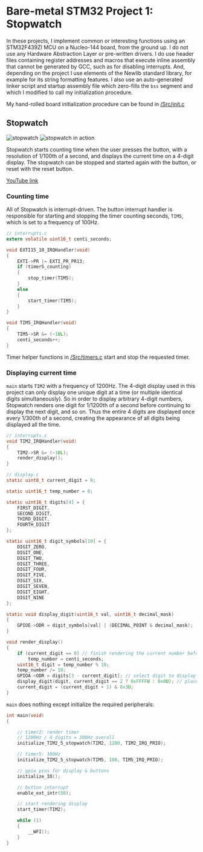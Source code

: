 # Bare-metal STM32 Project 1: Stopwatch

In these projects, I implement common or interesting functions using
an STM32F439ZI MCU on a Nucleo-144 board, from the ground up. I do not
use any Hardware Abstraction Layer or pre-written drivers. I do use
header files containing register addresses and macros that execute
inline assembly that cannot be generated by GCC, such as for disabling
interrupts. And, depending on the project I use elements of the Newlib
standard library, for example for its string formatting features. I also 
use an auto-generated linker script and startup assembly file which 
zero-fills the `bss` segment and which I modified to call my 
initialization procedure.

My hand-rolled board initialization procedure can be found in [/Src/init.c](Src/init.c)

## Stopwatch

![stopwatch](https://i.imgur.com/tzl6Rtw.jpg)
![stopwatch in action](https://i.imgur.com/dSyPqIz.gif)

Stopwatch starts counting time when the user presses the button, with a resolution
of 1/100th of a second, and displays the current time on a 4-digit display. The
stopwatch can be stopped and started again with the button, or reset with the reset
button.

[YouTube link](https://www.youtube.com/shorts/_y3RYFs5QW8)

### Counting time

All of Stopwatch is interrupt-driven. The button interrupt handler is responsible
for starting and stopping the timer counting seconds, `TIM5`, which is set to a
frequency of 100Hz.

```C
// interrupts.c
extern volatile uint16_t centi_seconds;

void EXTI15_10_IRQHandler(void)
{
	EXTI->PR |= EXTI_PR_PR13;
	if (timer5_counting)
	{
		stop_timer(TIM5);
	}
	else
	{
		start_timer(TIM5);
	}
}

void TIM5_IRQHandler(void)
{
	TIM5->SR &= (~1UL);
	centi_seconds++;
}
```

Timer helper functions in [/Src/timers.c](Src/timers.c) start and stop the
requested timer.

### Displaying current time

`main` starts `TIM2` with a frequency of 1200Hz. The 4-digit display used in
this project can only display one unique digit at a time (or multiple identical
digits simultaneously). So in order to display arbitrary 4-digit numbers, Stopwatch
renders one digit for 1/1200th of a second before continuing to display the next
digit, and so on. Thus the entire 4 digits are displayed once every 1/300th of
a second, creating the appearance of all digits being displayed all the time.

```C
// interrupts.c
void TIM2_IRQHandler(void)
{
	TIM2->SR &= (~1UL);
	render_display();
}

// display.c
static uint8_t current_digit = 0;

static uint16_t temp_number = 0;

static uint16_t digits[4] = {
    FIRST_DIGIT,
    SECOND_DIGIT,
    THIRD_DIGIT,
    FOURTH_DIGIT
};

static uint16_t digit_symbols[10] = {
    DIGIT_ZERO,
    DIGIT_ONE,
    DIGIT_TWO,
    DIGIT_THREE,
    DIGIT_FOUR,
    DIGIT_FIVE,
    DIGIT_SIX,
    DIGIT_SEVEN,
    DIGIT_EIGHT,
    DIGIT_NINE
};

static void display_digit(uint16_t val, uint16_t decimal_mask)
{
    GPIOE->ODR = digit_symbols[val] | (DECIMAL_POINT & decimal_mask);
}

void render_display()
{
    if (current_digit == 0) // finish rendering the current number before updating it
        temp_number = centi_seconds;
    uint16_t digit = temp_number % 10;
    temp_number /= 10;
    GPIOA->ODR = digits[3 - current_digit]; // select digit to display
    display_digit(digit, current_digit == 2 ? 0xFFFFU : 0x0U); // place decimal on 2nd digit
    current_digit = (current_digit + 1) & 0x3U;
}
```

`main` does nothing except initialize the required peripherals:
```C
int main(void)
{

	// timer2: render timer
	// 1200Hz / 4 digits = 300Hz overall
	initialize_TIM2_5_stopwatch(TIM2, 1200, TIM2_IRQ_PRIO);

	// timer5: 100Hz
	initialize_TIM2_5_stopwatch(TIM5, 100, TIM5_IRQ_PRIO);

	// gpio pins for display & buttons
	initialize_IO();

	// button interrupt
	enable_ext_intr(50);

	// start rendering display
	start_timer(TIM2);

	while (1)
	{
		__WFI();
	}
}
```